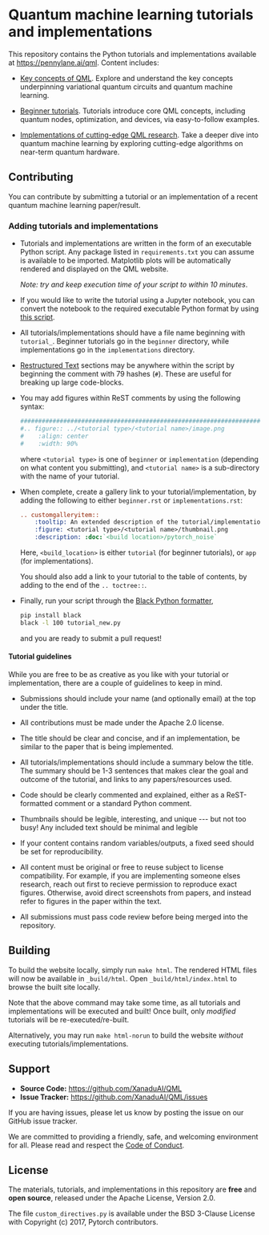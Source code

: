# Quantum machine learning tutorials and implementations

This repository contains the Python tutorials and implementations available
at https://pennylane.ai/qml. Content includes:

* [Key concepts of QML](https://pennylane.ai/qml/concepts.html). Explore and
  understand the key concepts underpinning variational quantum circuits and
  quantum machine learning.

* [Beginner tutorials](https://pennylane.ai/qml/beginner.html). Tutorials
  introduce core QML concepts, including quantum nodes, optimization, and devices,
  via easy-to-follow examples.

* [Implementations of cutting-edge QML research](https://pennylane.ai/qml/implementations.html).
  Take a deeper dive into quantum machine learning by exploring cutting-edge algorithms
  on near-term quantum hardware.

## Contributing

You can contribute by submitting a tutorial or an implementation of a recent
quantum machine learning paper/result.

### Adding tutorials and implementations

* Tutorials and implementations are written in the form of an executable Python script.
  Any package listed in `requirements.txt` you can assume is available to be imported.
  Matplotlib plots will be automatically rendered and displayed on the QML website.

  _Note: try and keep execution time of your script to within 10 minutes_.
  
* If you would like to write the tutorial using a Jupyter notebook, you can convert
  the notebook to the required executable Python format by using
  [this script](https://gist.github.com/chsasank/7218ca16f8d022e02a9c0deb94a310fe).

* All tutorials/implementations should have a file name beginning with `tutorial_`.
  Beginner tutorials go in the `beginner` directory, while implementations go in
  the `implementations` directory.

* [Restructured Text](http://www.sphinx-doc.org/en/master/usage/restructuredtext/basics.html)
  sections may be anywhere within the script by beginning the comment with
  79 hashes (`#`). These are useful for breaking up large code-blocks.

* You may add figures within ReST comments by using the following syntax:

  ```python
  ##############################################################################
  #.. figure:: ../<tutorial type>/<tutorial name>/image.png
  #    :align: center
  #    :width: 90%
  ```

  where `<tutorial type>` is one of `beginner` or `implementation` (depending on what
  content you submitting), and `<tutorial name>` is a sub-directory with the name of
  your tutorial.

* When complete, create a gallery link to your tutorial/implementation, by adding the
  following to either `beginner.rst` or `implementations.rst`:

  ```rest
  .. customgalleryitem::
      :tooltip: An extended description of the tutorial/implementation
      :figure: <tutorial type>/<tutorial name>/thumbnail.png
      :description: :doc:`<build location>/pytorch_noise`
  ```

  Here, `<build_location>` is either `tutorial` (for beginner tutorials), or `app` (for
  implementations).

  You should also add a link to your tutorial to the table of contents, by adding to the
  end of the `.. toctree::`.

* Finally, run your script through the [Black Python formatter](https://github.com/psf/black),

  ```bash
  pip install black
  black -l 100 tutorial_new.py
  ```

  and you are ready to submit a pull request!


#### Tutorial guidelines

While you are free to be as creative as you like with your tutorial or implementation,
there are a couple of guidelines to keep in mind.

* Submissions should include your name (and optionally email) at the top
  under the title.

* All contributions must be made under the Apache 2.0 license.

* The title should be clear and concise, and if an implementation, be similar to the paper
  that is being implemented.

* All tutorials/implementations should include a summary below the title.
  The summary should be 1-3 sentences that makes clear the
  goal and outcome of the tutorial, and links to any papers/resources used.

* Code should be clearly commented and explained, either
  as a ReST-formatted comment or a standard Python comment.

* Thumbnails should be legible, interesting, and unique --- but not too busy!
  Any included text should be minimal and legible
  
* If your content contains random variables/outputs, a fixed seed should 
  be set for reproducibility.

* All content must be original or free to reuse subject to license compatibility.
  For example, if you are implementing someone elses research, reach out first to
  recieve permission to reproduce exact figures. Otherwise, avoid direct screenshots
  from papers, and instead refer to figures in the paper within the text.
  
* All submissions must pass code review before being merged into the repository.

## Building

To build the website locally, simply run `make html`. The rendered HTML files
will now be available in `_build/html`. Open `_build/html/index.html` to browse
the built site locally.

Note that the above command may take some time, as all tutorials and implementations
will be executed and built! Once built, only _modified_ tutorials will
be re-executed/re-built.

Alternatively, you may run `make html-norun` to build the website _without_ executing
tutorials/implementations.

## Support

- **Source Code:** https://github.com/XanaduAI/QML
- **Issue Tracker:** https://github.com/XanaduAI/QML/issues

If you are having issues, please let us know by posting the issue on our GitHub issue tracker.

We are committed to providing a friendly, safe, and welcoming environment for all.
Please read and respect the [Code of Conduct](.github/CODE_OF_CONDUCT.md).

## License

The materials, tutorials, and implementations in this repository are **free** and
**open source**, released under the Apache License, Version 2.0.

The file `custom_directives.py` is available under the BSD 3-Clause License with
Copyright (c) 2017, Pytorch contributors.
